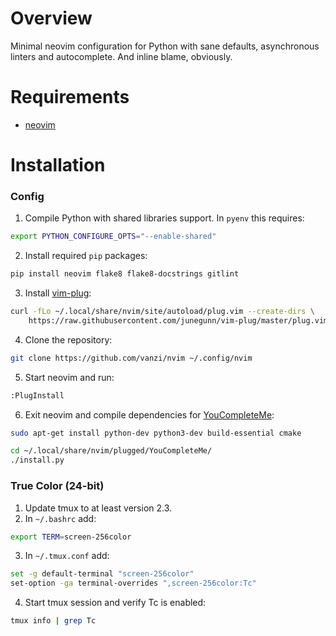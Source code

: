 # Overview

Minimal neovim configuration for Python with sane defaults, asynchronous
linters and autocomplete. And inline blame, obviously.

# Requirements

* [neovim](https://github.com/neovim/neovim)

# Installation
### Config

1. Compile Python with shared libraries support. In `pyenv` this requires:
```sh
export PYTHON_CONFIGURE_OPTS="--enable-shared"
```
2. Install required `pip` packages:
```sh
pip install neovim flake8 flake8-docstrings gitlint
```
3. Install [vim-plug](https://github.com/junegunn/vim-plug):
```sh
curl -fLo ~/.local/share/nvim/site/autoload/plug.vim --create-dirs \
    https://raw.githubusercontent.com/junegunn/vim-plug/master/plug.vim
```
4. Clone the repository:
```sh
git clone https://github.com/vanzi/nvim ~/.config/nvim
```
5. Start neovim and run:
```sh
:PlugInstall
```
6. Exit neovim and compile dependencies for [YouCompleteMe](https://github.com/Valloric/YouCompleteMe):
```sh
sudo apt-get install python-dev python3-dev build-essential cmake

cd ~/.local/share/nvim/plugged/YouCompleteMe/
./install.py
```

### True Color (24-bit)

1. Update tmux to at least version 2.3.
2. In `~/.bashrc` add:
```sh
export TERM=screen-256color
```
3. In `~/.tmux.conf` add:
```sh
set -g default-terminal "screen-256color"
set-option -ga terminal-overrides ",screen-256color:Tc"
```
4. Start tmux session and verify Tc is enabled:
```sh
tmux info | grep Tc
```
